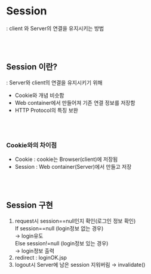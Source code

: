 # Session
: client 와 Server의 연결을 유지시키는 방법



<br></br>


## Session 이란?
: Server와 client의 연결을 유지시키기 위해 
- Cookie와 개념 비슷함
- Web container에서 만들어져 기존 연결 정보를 저장함 
- HTTP Protocol의 특징 보완

<br></br>


### Cookie와의 차이점 

- Cookie : cookie는 Browser(client)에 저장됨 
- Session :  Web container(Server)에서 만들고 저장 



<br></br>


## Session 구현 

1. request시 session==null인지 확인(로그인 정보 확인)    
        If session==null   (login정보 없는 경우)        
                → login유도        
        Else session!=null (login정보 있는 경우)        
                → login정보 출력    
2. redirect : loginOK.jsp    
3. logout시 Server에 남은 session 지워버림 → invalidate()    